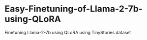 # Easy-Finetuning-of-Llama-2-7b-using-QLoRA
Finetuning Llama-2-7b using QLoRA using TinyStories dataset
